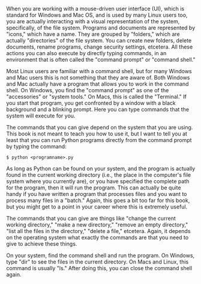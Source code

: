When you are working with a mouse-driven user interface (UI), which is
standard for Windows and Mac OS, and is used by many Linux users too,
you are actually interacting with a visual representation of the system,
specifically, of the file system. Programs and documents are represented
by "icons," which have a name. They are grouped by "folders," which are
actually "directories" of the file system. You can create new folders,
delete documents, rename programs, change security settings, etcetera.
All these actions you can also execute by directly typing commands, in
an environment that is often called the "command prompt" or "command
shell."

Most Linux users are familiar with a command shell, but for many Windows
and Mac users this is not something that they are aware of. Both Windows
and Mac actually have a program that allows you to work in the command
shell. On Windows, you find the "command prompt" as one of the
"accessories" or "system tools." On Macs, this is called the "Terminal."
If you start that program, you get confronted by a window with a black
background and a blinking prompt. Here you can type commands that the
system will execute for you.

The commands that you can give depend on the system that you are using.
This book is not meant to teach you how to use it, but I want to tell
you at least that you can run Python programs directly from the command
prompt by typing the command:

```console?lang=bash&prompt=$
$ python <programname>.py
```

As long as Python can be found on your system, and the program is
actually found in the current working directory (i.e., the place in the
computer's file system where you currently are), or you have specified
the complete path for the program, then it will run the program. This
can actually be quite handy if you have written a program that processes
files and you want to process many files in a "batch." Again, this goes
a bit too far for this book, but you might get to a point in your career
where this is extremely useful.

The commands that you can give are things like "change the current
working directory," "make a new directory," "remove an empty directory,"
"list all the files in the directory," "delete a file," etcetera. Again,
it depends on the operating system what exactly the commands are that
you need to give to achieve these things.

On your system, find the command shell and run the program. On Windows,
type "dir" to see the files in the current directory. On Macs and Linux,
this command is usually "ls." After doing this, you can close the
command shell again.
